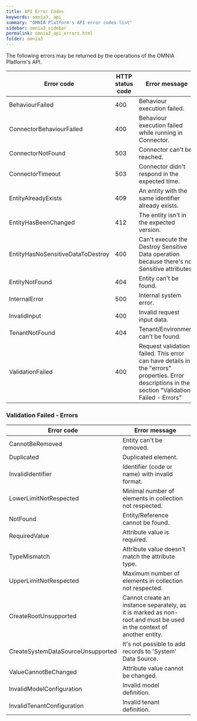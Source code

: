 ```yaml
---
title: API Error Codes
keywords: omnia3, api
summary: "OMNIA Platform's API error codes list"
sidebar: omnia3_sidebar
permalink: omnia3_api_errors.html
folder: omnia3
---
```


The following errors may be returned by the operations of the OMNIA Platform's API.

| Error code | HTTP status code | Error message |
| ---------|------------|------------|
| BehaviourFailed | 400 | Behaviour execution failed. |
| ConnectorBehaviourFailed | 400 | Behaviour execution failed while running in Connector. |
| ConnectorNotFound | 503 | Connector can't be reached. |
| ConnectorTimeout | 503 | Connector didn't respond in the expected time. |
| EntityAlreadyExists | 409 | An entity with the same identifier already exists. |
| EntityHasBeenChanged | 412 | The entity isn't in the expected version. |
| EntityHasNoSensitiveDataToDestroy | 400 | Can't execute the Destroy Sensitive Data operation because there's no Sensitive attributes. |
| EntityNotFound | 404 | Entity can't be found. |
| InternalError | 500 | Internal system error. |
| InvalidInput | 400 | Invalid request input data. |
| TenantNotFound | 404 | Tenant/Environment can't be found. |
| ValidationFailed | 400 | Request validation failed. This error can have details in the "errors" properties. Error descriptions in the section "Validation Failed - Errors" |



### Validation Failed - Errors

| Error code | Error message |
| ---------|------------|
| CannotBeRemoved | Entity can't be removed. |
| Duplicated | Duplicated element. |
| InvalidIdentifier | Identifier (code or name) with invalid format. |
| LowerLimitNotRespected | Minimal number of elements in collection not respected. |
| NotFound | Entity/Reference cannot be found. |
| RequiredValue | Attribute value is required. |
| TypeMismatch | Attribute value doesn't match the attribute type. |
| UpperLimitNotRespected | Maximum number of elements in collection not respected. |
| CreateRootUnsupported | Cannot create an instance separately, as it is marked as non-root and must be used in the context of another entity. |
| CreateSystemDataSourceUnsupported | It's not possible to add records to 'System' Data Source. |
| ValueCannotBeChanged | Attribute value cannot be changed. |
| InvalidModelConfiguration | Invalid model definition. |
| InvalidTenantConfiguration | Invalid tenant definition. |

